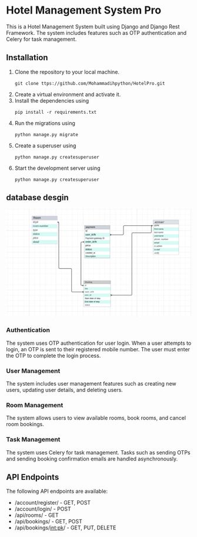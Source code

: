 # Hotel Management System Pro
This is a Hotel Management System built using Django and Django Rest Framework. The system includes features such as OTP authentication and Celery for task management.


## Installation

1. Clone the repository to your local machine.
   ```
   git clone ttps://github.com/Mohammadihpython/HotelPro.git
   ```
2. Create a virtual environment and activate it.
3. Install the dependencies using 
   ```
   pip install -r requirements.txt
   ```
4. Run the migrations using  
    ```
   python manage.py migrate
    ```
7. Create a superuser using 
   ```
   python manage.py createsuperuser
   ```
8. Start the development server using
   ```
   python manage.py createsuperuser
   ``` 

## database desgin 
![database degine image](<docs/images/Screenshot from 2023-09-16 21-34-28.png> )
### Authentication

The system uses OTP authentication for user login. When a user attempts to login, an OTP is sent to their registered mobile number. The user must enter the OTP to complete the login process.

### User Management

The system includes user management features such as creating new users, updating user details, and deleting users.

### Room Management

The system allows users to view available rooms, book rooms, and cancel room bookings.

### Task Management

The system uses Celery for task management. Tasks such as sending OTPs and sending booking confirmation emails are handled asynchronously.

## API Endpoints

The following API endpoints are available:

- /account/register/ - GET, POST
- /account/login/ - POST
- /api/rooms/ - GET
- /api/bookings/ - GET, POST
- /api/bookings/<int:pk>/ - GET, PUT, DELETE